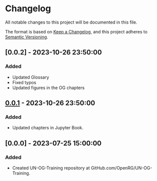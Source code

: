 # Changelog

All notable changes to this project will be documented in this file.

The format is based on [Keep a Changelog](https://keepachangelog.com/en/1.0.0/),
and this project adheres to [Semantic Versioning](https://semver.org/spec/v2.0.0.html).

## [0.0.2] - 2023-10-26 23:50:00

### Added

- Updated Glossary
- Fixed typos
- Updated figures in the OG chapters

## [0.0.1] - 2023-10-26 23:50:00

### Added

- Updated chapters in Jupyter Book.

## [0.0.0] - 2023-07-25 15:00:00

### Added

- Created UN-OG-Training repository at GitHub.com/OpenRG/UN-OG-Training.



[0.0.1]: https://github.com/OpenRG/UN-OG-Training/compare/v0.0.0...v0.0.1
